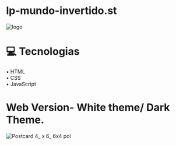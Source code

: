# lp-mundo-invertido.st

![logo](https://user-images.githubusercontent.com/107657763/187016917-9af263c2-a6ef-46c2-80e5-a78c9f2db241.svg)

# 💻 Tecnologias

• HTML<br>
• CSS<br>
• JavaScript<br>

# Web Version- White theme/ Dark Theme.

![Postcard 4_ x 6_ 6x4  pol](https://user-images.githubusercontent.com/107657763/187016957-234c65d1-769d-4fde-979d-9f018ebc98c6.jpg)
